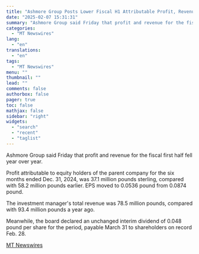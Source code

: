 ```yaml
---
title: "Ashmore Group Posts Lower Fiscal H1 Attributable Profit, Revenue"
date: "2025-02-07 15:31:31"
summary: "Ashmore Group said Friday that profit and revenue for the fiscal first half fell year over year. Profit attributable to equity holders of the parent company for the six months ended Dec. 31, 2024, was 37.1 million pounds sterling, compared with 58.2 million pounds earlier. EPS moved to 0.0536 pound..."
categories:
  - "MT Newswires"
lang:
  - "en"
translations:
  - "en"
tags:
  - "MT Newswires"
menu: ""
thumbnail: ""
lead: ""
comments: false
authorbox: false
pager: true
toc: false
mathjax: false
sidebar: "right"
widgets:
  - "search"
  - "recent"
  - "taglist"
---
```


Ashmore Group said Friday that profit and revenue for the fiscal first half fell year over year.

Profit attributable to equity holders of the parent company for the six months ended Dec. 31, 2024, was 37.1 million pounds sterling, compared with 58.2 million pounds earlier. EPS moved to 0.0536 pound from 0.0874 pound.

The investment manager's total revenue was 78.5 million pounds, compared with 93.4 million pounds a year ago.

Meanwhile, the board declared an unchanged interim dividend of 0.048 pound per share for the period, payable March 31 to shareholders on record Feb. 28.

[MT Newswires](https://www.tradingview.com/news/mtnewswires.com:20250207:G2464972:0/)
